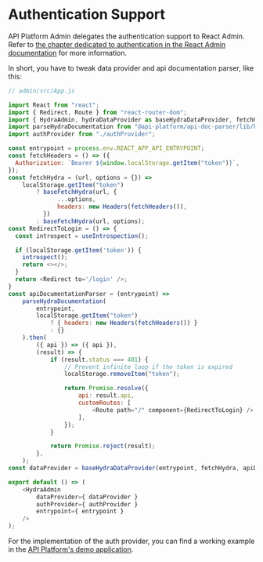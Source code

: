 # Authentication Support

API Platform Admin delegates the authentication support to React Admin.
Refer to [the chapter dedicated to authentication in the React Admin documentation](https://marmelab.com/react-admin/Authentication.html)
for more information.

In short, you have to tweak data provider and api documentation parser, like this:

```javascript
// admin/src/App.js

import React from "react";
import { Redirect, Route } from "react-router-dom";
import { HydraAdmin, hydraDataProvider as baseHydraDataProvider, fetchHydra as baseFetchHydra, useIntrospection } from "@api-platform/admin";
import parseHydraDocumentation from "@api-platform/api-doc-parser/lib/hydra/parseHydraDocumentation";
import authProvider from "./authProvider";

const entrypoint = process.env.REACT_APP_API_ENTRYPOINT;
const fetchHeaders = () => ({
  Authorization: `Bearer ${window.localStorage.getItem("token")}`,
});
const fetchHydra = (url, options = {}) =>
    localStorage.getItem("token")
        ? baseFetchHydra(url, {
              ...options,
              headers: new Headers(fetchHeaders()),
          })
        : baseFetchHydra(url, options);
const RedirectToLogin = () => {
  const introspect = useIntrospection();

  if (localStorage.getItem('token')) {
    introspect();
    return <></>;
  }
  return <Redirect to='/login' />;
}
const apiDocumentationParser = (entrypoint) =>
    parseHydraDocumentation(
        entrypoint,
        localStorage.getItem("token")
            ? { headers: new Headers(fetchHeaders()) }
            : {}
    ).then(
        ({ api }) => ({ api }),
        (result) => {
            if (result.status === 401) {
                // Prevent infinite loop if the token is expired
                localStorage.removeItem("token");

                return Promise.resolve({
                    api: result.api,
                    customRoutes: [
                        <Route path="/" component={RedirectToLogin} />
                    ],
                });
            }

            return Promise.reject(result);
        },
    );
const dataProvider = baseHydraDataProvider(entrypoint, fetchHydra, apiDocumentationParser);

export default () => (
    <HydraAdmin
        dataProvider={ dataProvider }
        authProvider={ authProvider }
        entrypoint={ entrypoint }
    />
);
```

For the implementation of the auth provider, you can find a working example in the [API Platform's demo application](https://github.com/api-platform/demo/blob/master/admin/src/authProvider.js).
